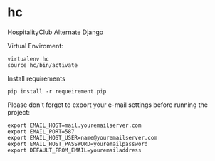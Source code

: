 hc
==

HospitalityClub Alternate Django

Virtual Enviroment:
 
    virtualenv hc
    source hc/bin/activate
    
Install requirements

    pip install -r requeirement.pip

Please don't forget to export your e-mail settings before running the project:

    export EMAIL_HOST=mail.youremailserver.com
    export EMAIL_PORT=587
    export EMAIL_HOST_USER=name@youremailserver.com
    export EMAIL_HOST_PASSWORD=youremailpassword
    export DEFAULT_FROM_EMAIL=youremailaddress
    
    
